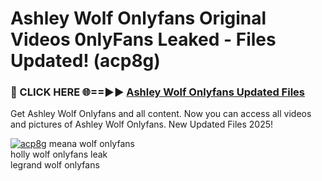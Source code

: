 # Ashley Wolf Onlyfans Original Videos 0nlyFans Leaked - Files Updated! (acp8g)

<h3>🔴 CLICK HERE 🌐==►► <a href="https://tinyurl.com/ms9xzufz" rel="nofollow">Ashley Wolf Onlyfans Updated Files</a></h3>

Get Ashley Wolf Onlyfans and all content. Now you can access all videos and pictures of Ashley Wolf Onlyfans. New Updated Files 2025!

[![acp8g](https://i.imgur.com/PQ7UWWw.gif)](https://tinyurl.com/ms9xzufz)
meana wolf onlyfans<br>
holly wolf onlyfans leak<br>
legrand wolf onlyfans